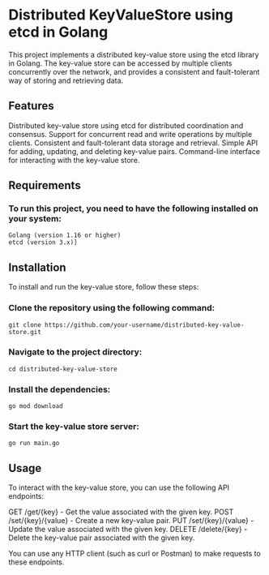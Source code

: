 # Distributed KeyValueStore using etcd in Golang
This project implements a distributed key-value store using the etcd library in Golang. The key-value store can be accessed by multiple clients concurrently over the network, and provides a consistent and fault-tolerant way of storing and retrieving data.


## Features
Distributed key-value store using etcd for distributed coordination and consensus.
Support for concurrent read and write operations by multiple clients.
Consistent and fault-tolerant data storage and retrieval.
Simple API for adding, updating, and deleting key-value pairs.
Command-line interface for interacting with the key-value store.


## Requirements
### To run this project, you need to have the following installed on your system:

```
Golang (version 1.16 or higher)
etcd (version 3.x)]
```

## Installation
To install and run the key-value store, follow these steps:

### Clone the repository using the following command:
```git clone https://github.com/your-username/distributed-key-value-store.git```

### Navigate to the project directory:
```cd distributed-key-value-store```

### Install the dependencies:
```go mod download```

### Start the key-value store server:
```go run main.go```



## Usage
To interact with the key-value store, you can use the following API endpoints:

GET /get/{key} - Get the value associated with the given key.
POST /set/{key}/{value} - Create a new key-value pair.
PUT /set/{key}/{value} - Update the value associated with the given key.
DELETE /delete/{key} - Delete the key-value pair associated with the given key.

You can use any HTTP client (such as curl or Postman) to make requests to these endpoints.
